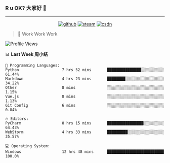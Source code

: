 ### R u OK? 大家好 👋

___

<p align="center">
  <a href="https://bigkjp97.github.io/"><img src="https://img.shields.io/badge/-GitPage-lightgrey" alt="github"></a>
  <a href="https://steamcommunity.com/id/bigkjp/"><img src="https://img.shields.io/badge/-Steam-black" alt="steam"></a>
  <a href="https://blog.csdn.net/qq_38986088"><img src="https://img.shields.io/badge/CSDN-cf000e" alt="csdn"></a>
</p>

> 🧟 Work Work Work

<!--START_SECTION:kjp readme-->
![Profile Views](http://img.shields.io/badge/Mi%20Amigos%E2%99%82%EF%B8%8F-4-ff69b4)

📊 **Last Week 周小结** 

```text
💬 Programming Languages: 
Python                   7 hrs 52 mins       ███████████████░░░░░░░░░░   61.44% 
Markdown                 4 hrs 23 mins       ████████░░░░░░░░░░░░░░░░░   34.22% 
Other                    8 mins              ░░░░░░░░░░░░░░░░░░░░░░░░░   1.15% 
Vue.js                   8 mins              ░░░░░░░░░░░░░░░░░░░░░░░░░   1.13% 
Git Config               6 mins              ░░░░░░░░░░░░░░░░░░░░░░░░░   0.84%

🔥 Editors: 
PyCharm                  8 hrs 15 mins       ████████████████░░░░░░░░░   64.43% 
WebStorm                 4 hrs 33 mins       █████████░░░░░░░░░░░░░░░░   35.57%

💻 Operating System: 
Windows                  12 hrs 48 mins      █████████████████████████   100.0%

```


<!--END_SECTION:kjp readme-->

<!--
**bigkjp97/bigkjp97** is a ✨ _special_ ✨ repository because its `README.md` (this file) appears on your GitHub profile.

Here are some ideas to get you started:

- 🔭 I’m currently working on ...
- 🌱 I’m currently learning ...
- 👯 I’m looking to collaborate on ...
- 🤔 I’m looking for help with ...
- 💬 Ask me about ...
- 📫 How to reach me: ...
- 😄 Pronouns: ...
- ⚡ Fun fact: ... -->
